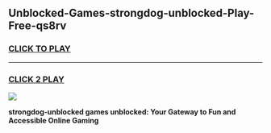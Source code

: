 
## Unblocked-Games-strongdog-unblocked-Play-Free-qs8rv
<h3>
<a href="https://premium76.site?title=strongdog-unblocked&ref=21A">CLICK TO PLAY</a></h3>
<hr>

<h3>
<a href="https://premium76.site?title=strongdog-unblocked&ref=21A">CLICK 2 PLAY</a>
  
</h3>

<a href="https://premium76.site?title=strongdog-unblocked&ref=21A"><img src="https://clearcache.store/games.png"></a>


**strongdog-unblocked games unblocked: Your Gateway to Fun and Accessible Online Gaming**
